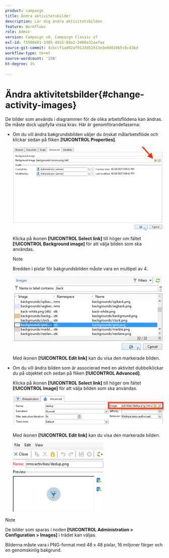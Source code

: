 ```yaml
---
product: campaign
title: Ändra aktivitetsbilder
description: Lär dig ändra aktivitetsbilden
feature: Workflows
role: Admin
version: Campaign v8, Campaign Classic v7
exl-id: f5580401-3305-4915-88a2-3400a32aa7aa
source-git-commit: 4cbccf1ad02af9133d51933e3e0d010b5c8c43bd
workflow-type: tm+mt
source-wordcount: '158'
ht-degree: 3%

---
```


# Ändra aktivitetsbilder{#change-activity-images}



De bilder som används i diagrammen för de olika arbetsflödena kan ändras. De måste dock uppfylla vissa krav. Här är genomförandefaserna:

* Om du vill ändra bakgrundsbilden väljer du önskat målarbetsflöde och klickar sedan på fliken **[!UICONTROL Properties]**.

  ![](assets/s_user_segmentation_properties_tab.png)

  Klicka på ikonen **[!UICONTROL Select link]** till höger om fältet **[!UICONTROL Background image]** för att välja bilden som ska användas.

  >[!NOTE]
  >
  >Bredden i pixlar för bakgrundsbilden måste vara en multipel av 4.

  ![](assets/s_user_segmentation_background_select.png)

  Med ikonen **[!UICONTROL Edit link]** kan du visa den markerade bilden.

* Om du vill ändra bilden som är associerad med en aktivitet dubbelklickar du på objektet och sedan på fliken **[!UICONTROL Advanced]**.

  Klicka på ikonen **[!UICONTROL Select link]** till höger om fältet **[!UICONTROL Image]** för att välja bilden som ska användas.

  ![](assets/s_user_segmentation_activity_image.png)

  Med ikonen **[!UICONTROL Edit link]** kan du visa den markerade bilden.

  ![](assets/s_user_segmentation_activity_image_select.png)

>[!NOTE]
>
>De bilder som sparas i noden **[!UICONTROL Administration > Configuration > Images]** i trädet kan väljas.
>  
>Bilderna måste vara i PNG-format med 48 x 48 pixlar, 16 miljoner färger och en genomskinlig bakgrund.
